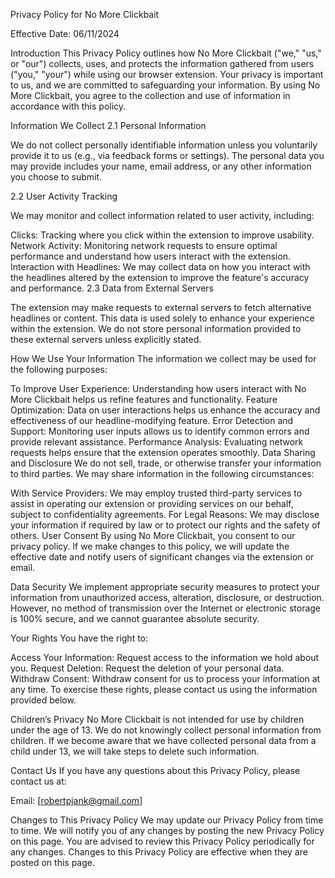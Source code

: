 Privacy Policy for No More Clickbait

Effective Date: 06/11/2024

Introduction
This Privacy Policy outlines how No More Clickbait ("we," "us," or "our") collects, uses, and protects the information gathered from users ("you," "your") while using our browser extension. Your privacy is important to us, and we are committed to safeguarding your information. By using No More Clickbait, you agree to the collection and use of information in accordance with this policy.

Information We Collect
2.1 Personal Information

We do not collect personally identifiable information unless you voluntarily provide it to us (e.g., via feedback forms or settings). The personal data you may provide includes your name, email address, or any other information you choose to submit.

2.2 User Activity Tracking

We may monitor and collect information related to user activity, including:

Clicks: Tracking where you click within the extension to improve usability.
Network Activity: Monitoring network requests to ensure optimal performance and understand how users interact with the extension.
Interaction with Headlines: We may collect data on how you interact with the headlines altered by the extension to improve the feature's accuracy and performance.
2.3 Data from External Servers

The extension may make requests to external servers to fetch alternative headlines or content. This data is used solely to enhance your experience within the extension. We do not store personal information provided to these external servers unless explicitly stated.

How We Use Your Information
The information we collect may be used for the following purposes:

To Improve User Experience: Understanding how users interact with No More Clickbait helps us refine features and functionality.
Feature Optimization: Data on user interactions helps us enhance the accuracy and effectiveness of our headline-modifying feature.
Error Detection and Support: Monitoring user inputs allows us to identify common errors and provide relevant assistance.
Performance Analysis: Evaluating network requests helps ensure that the extension operates smoothly.
Data Sharing and Disclosure
We do not sell, trade, or otherwise transfer your information to third parties. We may share information in the following circumstances:

With Service Providers: We may employ trusted third-party services to assist in operating our extension or providing services on our behalf, subject to confidentiality agreements.
For Legal Reasons: We may disclose your information if required by law or to protect our rights and the safety of others.
User Consent
By using No More Clickbait, you consent to our privacy policy. If we make changes to this policy, we will update the effective date and notify users of significant changes via the extension or email.

Data Security
We implement appropriate security measures to protect your information from unauthorized access, alteration, disclosure, or destruction. However, no method of transmission over the Internet or electronic storage is 100% secure, and we cannot guarantee absolute security.

Your Rights
You have the right to:

Access Your Information: Request access to the information we hold about you.
Request Deletion: Request the deletion of your personal data.
Withdraw Consent: Withdraw consent for us to process your information at any time.
To exercise these rights, please contact us using the information provided below.

Children’s Privacy
No More Clickbait is not intended for use by children under the age of 13. We do not knowingly collect personal information from children. If we become aware that we have collected personal data from a child under 13, we will take steps to delete such information.

Contact Us
If you have any questions about this Privacy Policy, please contact us at:

Email: [robertpjank@gmail.com]

Changes to This Privacy Policy
We may update our Privacy Policy from time to time. We will notify you of any changes by posting the new Privacy Policy on this page. You are advised to review this Privacy Policy periodically for any changes. Changes to this Privacy Policy are effective when they are posted on this page.
